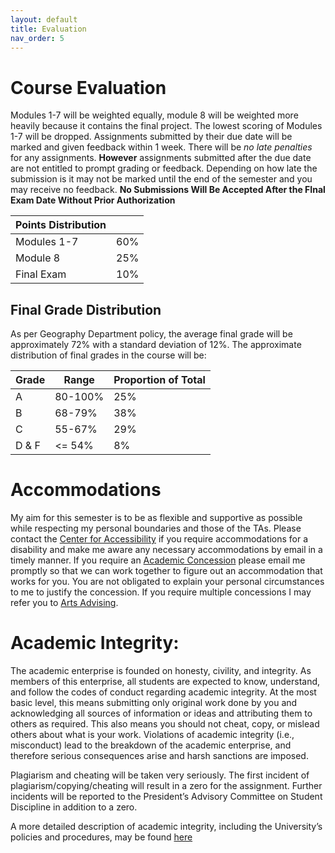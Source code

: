 ```yaml
---
layout: default
title: Evaluation
nav_order: 5
---
```


# Course Evaluation

Modules 1-7 will be weighted equally, module 8 will be weighted more heavily because it contains the final project.  The lowest scoring of Modules 1-7 will be dropped.  Assignments submitted by their due date will be marked and given feedback within 1 week.  There will be *no late penalties* for any assignments.  **However** assignments submitted after the due date are not entitled to prompt grading or feedback.  Depending on how late the submission is it may not be marked until the end of the semester and you may receive no feedback.  **No Submissions Will Be Accepted After the FInal Exam Date Without Prior Authorization**


| Points Distribution                    |      |
|----------------------------------------|------|
| Modules 1-7                            | 60%  |
| Module 8                               | 25%  |
| Final Exam                             | 10%  |


## Final Grade Distribution

As per Geography Department policy, the average final grade will be approximately 72% with a standard deviation of 12%.  The approximate distribution of final grades in the course will be:

|Grade| Range |Proportion of Total|
|-----|-------|-------------------|
|A    |80-100%|25%                |
|B    |68-79% |38%                |
|C    |55-67% |29%                |
|D & F|<= 54% |8%                 |


# Accommodations

My aim for this semester is to be as flexible and supportive as possible while respecting my personal boundaries and those of the TAs.  Please contact the [Center for Accessibility](https://students.ubc.ca/about-student-services/centre-for-accessibility) if you require accommodations for a disability and make me aware any necessary accommodations by email in a timely manner.  If you require an [Academic Concession](https://www.arts.ubc.ca/degree-planning/academic-performance/academic-concession/) please email me promptly so that we can work together to figure out an accommodation that works for you.  You are not obligated to explain your personal circumstances to me to justify the concession.  If you require multiple concessions I may refer you to [Arts Advising](https://www.arts.ubc.ca/student-support/academic-support/academic-advising/). 

# Academic Integrity:

The academic enterprise is founded on honesty, civility, and integrity. As members of this enterprise, all students are expected to know, understand, and follow the codes of conduct regarding academic integrity. At the most basic level, this means submitting only original work done by you and acknowledging all sources of information or ideas and attributing them to others as required. This also means you should not cheat, copy, or mislead others about what is your work. Violations of academic integrity (i.e., misconduct) lead to the breakdown of the academic enterprise, and therefore serious consequences arise and harsh sanctions are imposed.

Plagiarism and cheating will be taken very seriously.  The first incident of plagiarism/copying/cheating will result in a zero for the assignment.  Further incidents will be reported to the President’s Advisory Committee on Student Discipline in addition to a zero.

A more detailed description of academic integrity, including the University’s policies and procedures, may be found [here](https://learningcommons.ubc.ca/academic-integrity/Links)
